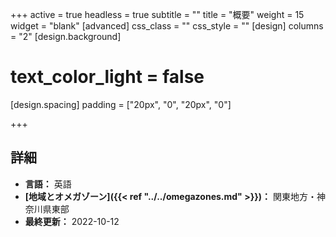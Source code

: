 +++
active = true
headless = true
subtitle = ""
title = "概要"
weight = 15
widget = "blank"
[advanced]
css_class = ""
css_style = ""
[design]
columns = "2"
[design.background]
# text_color_light = false
[design.spacing]
padding = ["20px", "0", "20px", "0"]

+++


## 詳細

* **言語：** 英語
* **[地域とオメガゾーン]({{< ref "../../omegazones.md" >}})：** 関東地方・神奈川県東部
* **最終更新：** 2022-10-12
